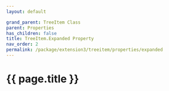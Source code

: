 ```yaml
---
layout: default

grand_parent: TreeItem Class
parent: Properties
has_children: false
title: TreeItem.Expanded Property
nav_order: 2
permalink: /package/extension3/treeitem/properties/expanded
---
```

# {{ page.title }}
